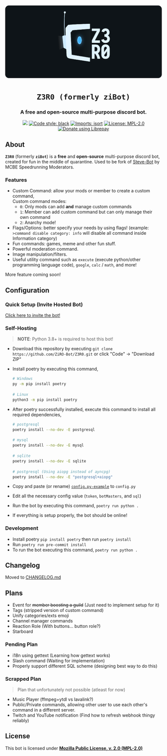 <p align="center">
    <!-- Change the img source to Z3R0 logo/mascot when its done --->
    <a href="https://github.com/ZiRO-Bot/ziBot"><img src="/assets/img/banner.png" alt="Z3R0" width="720"/></a>
</p>

<h1 align="center"><code>Z3R0 (formerly ziBot)</code></h1>

<h3 align="center"> A <b>free</b> and <b>open-source</b> multi-purpose discord bot. </h3>

<p id="badges" align="center">
    <a href="https://top.gg/bot/740122842988937286"><img src="https://top.gg/api/widget/status/740122842988937286.svg"></a>
    <a href="https://github.com/psf/black"><img alt="Code style: black" src="https://img.shields.io/badge/code%20style-black-000000.svg"></a>
    <a href="https://pycqa.github.io/isort"><img alt="Imports: isort" src="https://img.shields.io/badge/%20imports-isort-%231674b1?style=flat&labelColor=ef8336"></a>
    <a href="/LICENSE"><img alt="License: MPL-2.0" src="https://img.shields.io/badge/license-MPL--2.0-blue.svg"></a>
    <a href="https://liberapay.com/ZiRO2264/donate"><img alt="Donate using Librepay" src="https://img.shields.io/liberapay/patrons/ZiRO2264.svg?logo=liberapay"></a>
</p>

## About

**`Z3R0`** (formerly **`ziBot`**) is a **free** and **open-source** multi-purpose discord bot, created for fun in the middle of quarantine. Used to be fork of [Steve-Bot](https://github.com/MCBE-Speedrunning/Steve-Bot) by MCBE Speedrunning Moderators.

### Features

- Custom Command: allow your mods or member to create a custom command,  
  Custom command modes:
  - `0`: Only mods can add **and** manage custom commands
  - `1`: Member can add custom command but can only manage their own command
  - `2`: Anarchy mode!
- Flags/Options: better specify your needs by using flags! (example: `>command disable category: info` will disable all command inside Information category)
- Fun commands: games, meme and other fun stuff.
- Powerful moderation command.
- Image manipulation/filters.
- Useful utility command such as `execute` (execute python/other programming language code), `google`, `calc` / `math`, and more!

More feature coming soon!

## Configuration

### Quick Setup (Invite Hosted Bot)

[Click here to invite the bot!](https://discord.com/oauth2/authorize?client_id=740122842988937286&scope=bot&permissions=4260883702)

### Self-Hosting

> **NOTE**: Python 3.8+ is required to host this bot!

- Download this repository by executing `git clone https://github.com/ZiRO-Bot/Z3R0.git`
  or click "Code" -> "Download ZIP"
- Install poetry by executing this command,

   ```zsh
   # Windows
   py -m pip install poetry

   # Linux
   python3 -m pip install poetry
   ```

- After poetry successfully installed, execute this command to install all required dependencies,
  ```zsh
  # postgresql
  poetry install --no-dev -E postgresql

  # mysql
  poetry install --no-dev -E mysql

  # sqlite
  poetry install --no-dev -E sqlite

  # postgresql (Using aiopg instead of ayncpg)
  poetry install --no-dev -E "postgresql+aiopg"
  ```
- Copy and paste (or rename) [`config.py-example`](./config.py-example) to `config.py`
- Edit all the necessary config value (`token`, `botMasters`, and `sql`)
- Run the bot by executing this command, `poetry run python .`
- If everything is setup properly, the bot should be online!

### Development

- Install poetry `pip install poetry` then run `poetry install`
- Run `poetry run pre-commit install`
- To run the bot executing this command, `poetry run python .`

## Changelog

Moved to [CHANGELOG.md](./CHANGELOG.md)

## Plans

- Event for ~~member boosting a guild~~ (Just need to implement setup for it)
- Tags (stripped version of custom command)
- Unify categories/exts emoji
- Channel manager commands
- Reaction Role (With buttons... button role?)
- Starboard

### Pending Plan

- i18n using gettext (Learning how gettext works)
- Slash command (Waiting for implementation)
- Properly support different SQL scheme (designing best way to do this)

### Scrapped Plan

> Plan that unfortunately not possible (atleast for now)
- Music Player (ffmpeg+ytdl vs lavalink?)
- Public/Private commands, allowing other user to use each other's command in a different server.
- Twitch and YouTube notification (Find how to refresh webhook thingy reliably)

## License

This bot is licensed under [**Mozilla Public License, v. 2.0 (MPL-2.0)**](/LICENSE)
